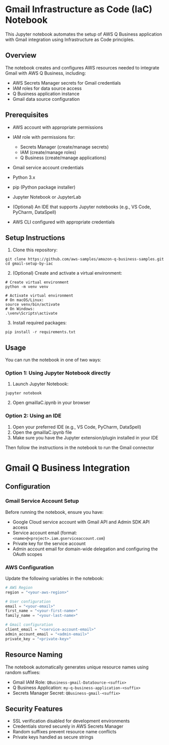 # Gmail Infrastructure as Code (IaC) Notebook
This Jupyter notebook automates the setup of AWS Q Business application with Gmail integration using Infrastructure as Code principles.

## Overview
The notebook creates and configures AWS resources needed to integrate Gmail with AWS Q Business, including:

- AWS Secrets Manager secrets for Gmail credentials
- IAM roles for data source access
- Q Business application instance
- Gmail data source configuration

## Prerequisites
- AWS account with appropriate permissions

- IAM role with permissions for:
    - Secrets Manager (create/manage secrets)
    - IAM (create/manage roles)
    - Q Business (create/manage applications)

- Gmail service account credentials

- Python 3.x
- pip (Python package installer)
- Jupyter Notebook or JupyterLab
- (Optional) An IDE that supports Jupyter notebooks (e.g., VS Code, PyCharm, DataSpell)
- AWS CLI configured with appropriate credentials

## Setup Instructions

1. Clone this repository:

```
git clone https://github.com/aws-samples/amazon-q-business-samples.git
cd gmail-setup-by-iac

```

2. (Optional) Create and activate a virtual environment:

```
# Create virtual environment
python -m venv venv

# Activate virtual environment
# On macOS/Linux:
source venv/bin/activate
# On Windows:
.\venv\Scripts\activate

```

3. Install required packages:

`
pip install -r requirements.txt
`

## Usage

You can run the notebook in one of two ways:

### Option 1: Using Jupyter Notebook directly

1. Launch Jupyter Notebook:

`
jupyter notebook
`

2. Open gmailIaC.ipynb in your browser

### Option 2: Using an IDE

1. Open your preferred IDE (e.g., VS Code, PyCharm, DataSpell)
2. Open the gmailIaC.ipynb file
3. Make sure you have the Jupyter extension/plugin installed in your IDE

Then follow the instructions in the notebook to run the Gmail connector

# Gmail Q Business Integration

## Configuration

### Gmail Service Account Setup
Before running the notebook, ensure you have:

- Google Cloud service account with Gmail API and Admin SDK API access
- Service account email (format: `<name>@<project>.iam.gserviceaccount.com`)
- Private key for the service account
- Admin account email for domain-wide delegation and configuring the OAuth scopes

### AWS Configuration
Update the following variables in the notebook:

```python
# AWS Region
region = "<your-aws-region>"

# User configuration
email = "<your-email>"
first_name = "<your-first-name>"
family_name = "<your-last-name>"

# Gmail configuration
client_email = "<service-account-email>"
admin_account_email = "<admin-email>"
private_key = "<private-key>"
```

## Resource Naming
The notebook automatically generates unique resource names using random suffixes:

- Gmail IAM Role: `QBusiness-gmail-DataSource-<suffix>`
- Q Business Application: `my-q-business-application-<suffix>`
- Secrets Manager Secret: `QBusiness-gmail-<suffix>`

## Security Features
- SSL verification disabled for development environments
- Credentials stored securely in AWS Secrets Manager
- Random suffixes prevent resource name conflicts
- Private keys handled as secure strings